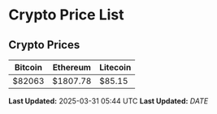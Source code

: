 # Crypto Price List

## Crypto Prices
| Bitcoin | Ethereum | Litecoin |
| ------- | -------- | -------- |
| $82063 | $1807.78 | $85.15 |
**Last Updated:** 2025-03-31 05:44 UTC
**Last Updated:** $DATE$
